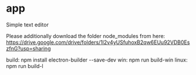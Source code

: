 # app
Simple text editor

Please additionally download the folder node_modules from here:  https://drive.google.com/drive/folders/1l2v4yUSfuhoxB2qw6EUu92VDB0EszfnG?usp=sharing

build: npm install electron-builder --save-dev
  win: npm run build-win
  linux: npm run build-l



